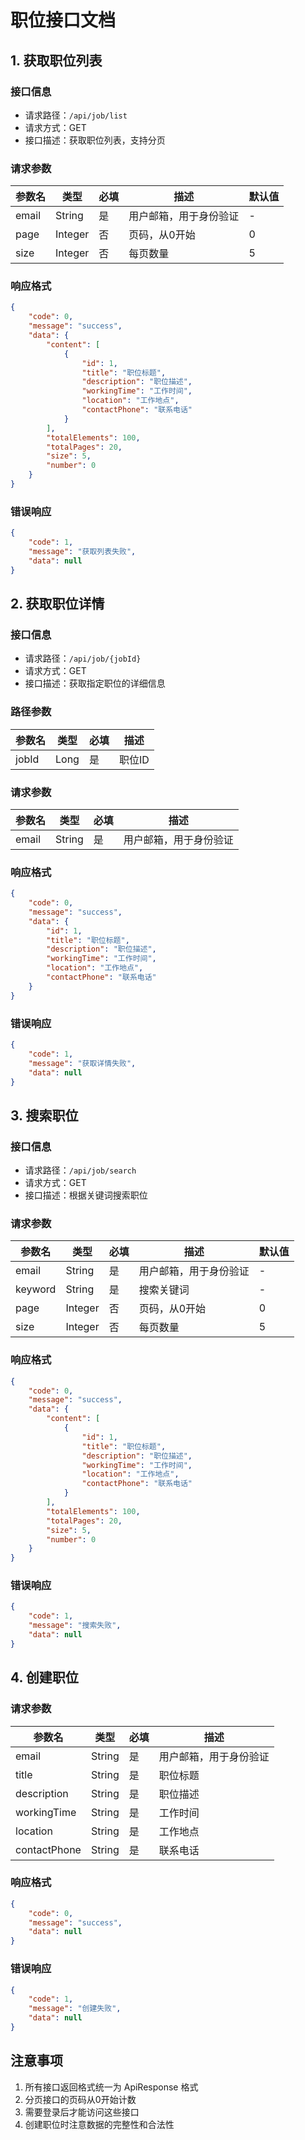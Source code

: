 # 职位接口文档

## 1. 获取职位列表

### 接口信息
- 请求路径：`/api/job/list`
- 请求方式：GET
- 接口描述：获取职位列表，支持分页

### 请求参数
| 参数名 | 类型 | 必填 | 描述 | 默认值 |
| --- | --- | --- | --- | --- |
| email | String | 是 | 用户邮箱，用于身份验证 | - |
| page | Integer | 否 | 页码，从0开始 | 0 |
| size | Integer | 否 | 每页数量 | 5 |

### 响应格式
```json
{
    "code": 0,
    "message": "success",
    "data": {
        "content": [
            {
                "id": 1,
                "title": "职位标题",
                "description": "职位描述",
                "workingTime": "工作时间",
                "location": "工作地点",
                "contactPhone": "联系电话"
            }
        ],
        "totalElements": 100,
        "totalPages": 20,
        "size": 5,
        "number": 0
    }
}
```

### 错误响应
```json
{
    "code": 1,
    "message": "获取列表失败",
    "data": null
}
```

## 2. 获取职位详情

### 接口信息
- 请求路径：`/api/job/{jobId}`
- 请求方式：GET
- 接口描述：获取指定职位的详细信息

### 路径参数
| 参数名 | 类型 | 必填 | 描述 |
| --- | --- | --- | --- |
| jobId | Long | 是 | 职位ID |

### 请求参数
| 参数名 | 类型 | 必填 | 描述 |
| --- | --- | --- | --- |
| email | String | 是 | 用户邮箱，用于身份验证 |

### 响应格式
```json
{
    "code": 0,
    "message": "success",
    "data": {
        "id": 1,
        "title": "职位标题",
        "description": "职位描述",
        "workingTime": "工作时间",
        "location": "工作地点",
        "contactPhone": "联系电话"
    }
}
```

### 错误响应
```json
{
    "code": 1,
    "message": "获取详情失败",
    "data": null
}
```

## 3. 搜索职位

### 接口信息
- 请求路径：`/api/job/search`
- 请求方式：GET
- 接口描述：根据关键词搜索职位

### 请求参数
| 参数名 | 类型 | 必填 | 描述 | 默认值 |
| --- | --- | --- | --- | --- |
| email | String | 是 | 用户邮箱，用于身份验证 | - |
| keyword | String | 是 | 搜索关键词 | - |
| page | Integer | 否 | 页码，从0开始 | 0 |
| size | Integer | 否 | 每页数量 | 5 |

### 响应格式
```json
{
    "code": 0,
    "message": "success",
    "data": {
        "content": [
            {
                "id": 1,
                "title": "职位标题",
                "description": "职位描述",
                "workingTime": "工作时间",
                "location": "工作地点",
                "contactPhone": "联系电话"
            }
        ],
        "totalElements": 100,
        "totalPages": 20,
        "size": 5,
        "number": 0
    }
}
```

### 错误响应
```json
{
    "code": 1,
    "message": "搜索失败",
    "data": null
}
```

## 4. 创建职位

### 请求参数
| 参数名 | 类型 | 必填 | 描述 |
| --- | --- | --- | --- |
| email | String | 是 | 用户邮箱，用于身份验证 |
| title | String | 是 | 职位标题 |
| description | String | 是 | 职位描述 |
| workingTime | String | 是 | 工作时间 |
| location | String | 是 | 工作地点 |
| contactPhone | String | 是 | 联系电话 |

### 响应格式
```json
{
    "code": 0,
    "message": "success",
    "data": null
}
```

### 错误响应
```json
{
    "code": 1,
    "message": "创建失败",
    "data": null
}
```

## 注意事项
1. 所有接口返回格式统一为 ApiResponse 格式
2. 分页接口的页码从0开始计数
3. 需要登录后才能访问这些接口
4. 创建职位时注意数据的完整性和合法性